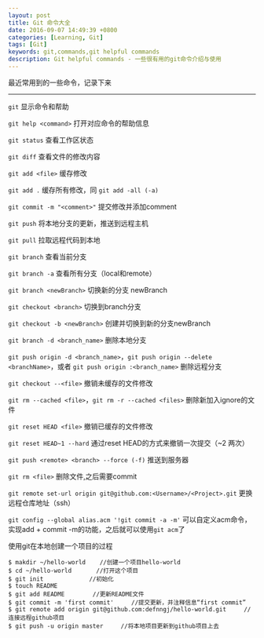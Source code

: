 ```yaml
---
layout: post
title: Git 命令大全
date: 2016-09-07 14:49:39 +0800
categories: [Learning, Git]
tags: [Git]
keywords: git,commands,git helpful commands
description: Git helpful commands - 一些很有用的git命令介绍与使用
---
```


最近常用到的一些命令，记录下来

---

`git` 显示命令和帮助

`git help <command>` 打开对应命令的帮助信息

`git status` 查看工作区状态

`git diff` 查看文件的修改内容

`git add <file>` 缓存修改

`git add .` 缓存所有修改，同 `git add -all (-a)`

`git commit -m "<comment>"` 提交修改并添加comment

`git push` 将本地分支的更新，推送到远程主机

`git pull` 拉取远程代码到本地

`git branch` 查看当前分支

`git branch -a` 查看所有分支（local和remote）

`git branch <newBranch>` 切换新的分支 newBranch

`git checkout <branch>` 切换到branch分支

`git checkout -b <newBranch>` 创建并切换到新的分支newBranch

`git branch -d <branch_name>` 删除本地分支

`git push origin -d <branch_name>`，`git push origin --delete <branchName>`，或者 `git push origin :<branch_name>` 删除远程分支

`git checkout --<file>` 撤销未缓存的文件修改

`git rm --cached <file>`，`git rm -r --cached <files>` 删除新加入ignore的文件

`git reset HEAD <file>` 撤销已缓存的文件修改

`git reset HEAD~1 --hard` 通过reset HEAD的方式来撤销一次提交（~2 两次）

`git push <remote> <branch> --force (-f)` 推送到服务器

`git rm <file>` 删除文件,之后需要commit

`git remote set-url origin git@github.com:<Username>/<Project>.git` 更换远程仓库地址（ssh）

`git config --global alias.acm '!git commit -a -m'` 可以自定义acm命令，实现add + commit -m的功能，之后就可以使用`git acm`了

使用git在本地创建一个项目的过程

```
$ makdir ~/hello-world    //创建一个项目hello-world
$ cd ~/hello-world       //打开这个项目
$ git init             //初始化
$ touch README
$ git add README        //更新README文件
$ git commit -m 'first commit'     //提交更新，并注释信息“first commit”
$ git remote add origin git@github.com:defnngj/hello-world.git     //连接远程github项目
$ git push -u origin master     //将本地项目更新到github项目上去
```